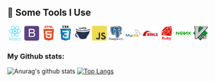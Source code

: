 <h2>🚀 Some Tools I Use</h2>

<p align="left">
  
<img src="https://raw.githubusercontent.com/devicons/devicon/master/icons/react/react-original-wordmark.svg" alt="react" width="35" height="35" />
<img src="https://raw.githubusercontent.com/devicons/devicon/master/icons/bootstrap/bootstrap-plain.svg" alt="bootstrap" width="35" height="35" />
<img src="https://raw.githubusercontent.com/devicons/devicon/master/icons/html5/html5-plain-wordmark.svg" alt="html5" width="35" height="35" />
<img src="https://raw.githubusercontent.com/devicons/devicon/master/icons/css3/css3-original-wordmark.svg" alt="css3" width="35" height="35" />
<img src="https://raw.githubusercontent.com/devicons/devicon/master/icons/coffeescript/coffeescript-original.svg" alt="coffeescript" width="35" height="35" />
<img src="https://raw.githubusercontent.com/devicons/devicon/master/icons/javascript/javascript-original.svg" alt="javascript" width="35" height="35" />
<img src="https://raw.githubusercontent.com/devicons/devicon/master/icons/postgresql/postgresql-original-wordmark.svg" alt="qsql" width="35" height="35" />
<img src="https://raw.githubusercontent.com/devicons/devicon/master/icons/mysql/mysql-original-wordmark.svg" alt="mysql" width="35" height="35" />
<img src="https://raw.githubusercontent.com/devicons/devicon/master/icons/rails/rails-plain-wordmark.svg" alt="rails" width="35" height="35" />
<img src="https://raw.githubusercontent.com/devicons/devicon/master/icons/ruby/ruby-plain-wordmark.svg" alt="ruby" width="35" height="35" />
<!-- <img src="https://raw.githubusercontent.com/devicons/devicon/master/icons/nodejs/nodejs-original-wordmark.svg" alt="nodejs" width="35" height="35" /> -->
<!-- <img src="https://raw.githubusercontent.com/devicons/devicon/master/icons/python/python-original-wordmark.svg" alt="python" width="35" height="35" /> -->
<img src="https://raw.githubusercontent.com/devicons/devicon/master/icons/nginx/nginx-original.svg" alt="nginx" width="35" height="35" /> 
<img src="https://raw.githubusercontent.com/devicons/devicon/master/icons/vim/vim-original.svg" alt="vim" width="35" height="35" />
</p>

### My Github stats:
![Anurag's github stats](https://github-readme-stats.vercel.app/api?username=hongphuc5497&show_icons=true&theme=calm)
[![Top Langs](https://github-readme-stats.vercel.app/api/top-langs/?username=hongphuc5497&layout=compact)](https://github.com/anuraghazra/github-readme-stats)
